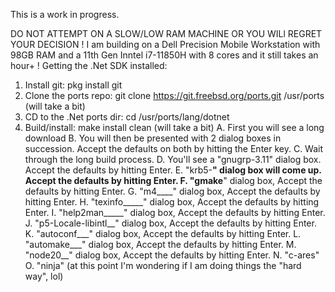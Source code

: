 This is a work in progress.

DO NOT ATTEMPT ON A SLOW/LOW RAM MACHINE OR YOU WILl REGRET YOUR DECISION !
I am building on a Dell Precision Mobile Workstation with 98GB RAM and a 11th Gen Inntel i7-11850H with 8 cores and it still takes an hour+ !
Getting the .Net SDK installed:

1. Install git:   pkg install git
2. Clone the ports repo:   git clone https://git.freebsd.org/ports.git /usr/ports  (will take a bit)
4. CD to the .Net ports dir:  cd /usr/ports/lang/dotnet
5. Build/install:  make install clean (will take a bit)
   A. First you will see a long download
   B. You will then be presented with 2 dialog boxes in succession. Accept the defaults on both by hitting the Enter key.
   C. Wait through the long build process.
   D. You'll see a "gnugrp-3.11" dialog box.  Accept the defaults by hitting Enter.
   E. "krb5-____" dialog box will come up. Accept the defaults by hitting Enter.
   F. "gmake____" dialog box, Accept the defaults by hitting Enter.
   G. "m4____" dialog box, Accept the defaults by hitting Enter.
   H. "texinfo_____"  dialog box, Accept the defaults by hitting Enter.
   I. "help2man_____"  dialog box, Accept the defaults by hitting Enter.
   J. "p5-Locale-libintl__" dialog box, Accept the defaults by hitting Enter.
   K. "autoconf___"  dialog box, Accept the defaults by hitting Enter.
   L. "automake___" dialog box, Accept the defaults by hitting Enter.
   M. "node20__" dialog box, Accept the defaults by hitting Enter.
   N. "c-ares"
   O. "ninja"
   (at this point I'm wondering if I am doing things the "hard way", lol)
   

